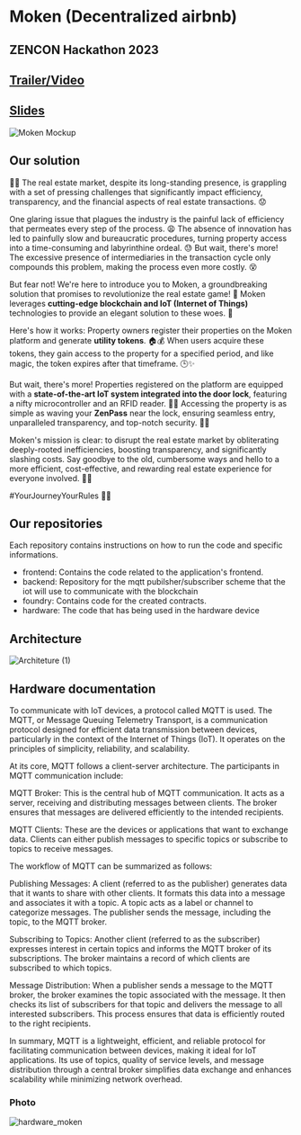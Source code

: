 # Moken (Decentralized airbnb)
## ZENCON Hackathon 2023
## [Trailer/Video](https://www.youtube.com/watch?v=H1C4sxOm5ms)
## [Slides](https://www.canva.com/design/DAFUYS3M008/I4vbBh1ssg0bj7W1vU5gNw/edit?utm_content=DAFUYS3M008&utm_campaign=designshare&utm_medium=link2&utm_source=sharebutton)
![Moken Mockup](https://github.com/Moken-DApp-Zeniq/.github/assets/99221221/3620b42d-4aea-4054-abbd-c34ac5377805)

## Our solution
🏡🚀 The real estate market, despite its long-standing presence, is grappling with a set of pressing challenges that significantly impact efficiency, transparency, and the financial aspects of real estate transactions. 😟

One glaring issue that plagues the industry is the painful lack of efficiency that permeates every step of the process. 😩 The absence of innovation has led to painfully slow and bureaucratic procedures, turning property access into a time-consuming and labyrinthine ordeal. 😓 But wait, there's more! The excessive presence of intermediaries in the transaction cycle only compounds this problem, making the process even more costly. 😵

But fear not! We're here to introduce you to Moken, a groundbreaking solution that promises to revolutionize the real estate game! 🌟 Moken leverages **cutting-edge blockchain and IoT (Internet of Things)** technologies to provide an elegant solution to these woes. 🚀

Here's how it works: Property owners register their properties on the Moken platform and generate **utility tokens**. 🏠💰 When users acquire these tokens, they gain access to the property for a specified period, and like magic, the token expires after that timeframe. 🕒✨

But wait, there's more! Properties registered on the platform are equipped with a **state-of-the-art IoT system integrated into the door lock**, featuring a nifty microcontroller and an RFID reader. 📡🚪 Accessing the property is as simple as waving your **ZenPass** near the lock, ensuring seamless entry, unparalleled transparency, and top-notch security. 🔐🤩

Moken's mission is clear: to disrupt the real estate market by obliterating deeply-rooted inefficiencies, boosting transparency, and significantly slashing costs. Say goodbye to the old, cumbersome ways and hello to a more efficient, cost-effective, and rewarding real estate experience for everyone involved. 🙌🏡 

#YourJourneyYourRules 🚀💎

## Our repositories

Each repository contains instructions on how to run the code and specific informations.
- frontend: Contains the code related to the application's frontend.
- backend: Repository for the mqtt pubilsher/subscriber scheme that the iot will use to communicate with the blockchain
- foundry: Contains code for the created contracts.
- hardware: The code that has being used in the hardware device

## Architecture

![Architeture (1)](https://github.com/Moken-DApp-Zeniq/.github/assets/99221221/ccd2bd74-e0ab-4870-95d8-648aac435a93)

## Hardware documentation

To communicate with IoT devices, a protocol called MQTT is used. The MQTT, or Message Queuing Telemetry Transport, is a communication protocol designed for efficient data transmission between devices, particularly in the context of the Internet of Things (IoT). It operates on the principles of simplicity, reliability, and scalability.

At its core, MQTT follows a client-server architecture. The participants in MQTT communication include:

MQTT Broker: This is the central hub of MQTT communication. It acts as a server, receiving and distributing messages between clients. The broker ensures that messages are delivered efficiently to the intended recipients.

MQTT Clients: These are the devices or applications that want to exchange data. Clients can either publish messages to specific topics or subscribe to topics to receive messages.

The workflow of MQTT can be summarized as follows:

Publishing Messages: A client (referred to as the publisher) generates data that it wants to share with other clients. It formats this data into a message and associates it with a topic. A topic acts as a label or channel to categorize messages. The publisher sends the message, including the topic, to the MQTT broker.

Subscribing to Topics: Another client (referred to as the subscriber) expresses interest in certain topics and informs the MQTT broker of its subscriptions. The broker maintains a record of which clients are subscribed to which topics.

Message Distribution: When a publisher sends a message to the MQTT broker, the broker examines the topic associated with the message. It then checks its list of subscribers for that topic and delivers the message to all interested subscribers. This process ensures that data is efficiently routed to the right recipients.


In summary, MQTT is a lightweight, efficient, and reliable protocol for facilitating communication between devices, making it ideal for IoT applications. Its use of topics, quality of service levels, and message distribution through a central broker simplifies data exchange and enhances scalability while minimizing network overhead.

### Photo
![hardware_moken](https://github.com/Moken-DApp-Zeniq/.github/assets/99221221/c1f456e6-17b6-4848-a434-9519500c1bbe)

